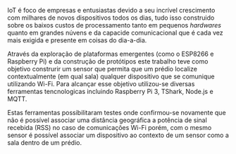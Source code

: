 
IoT é foco de empresas e entusiastas devido a seu incrível crescimento com
milhares de novos dispositivos todos os dias, tudo isso construido sobre os
baixos custos de processamento tanto em pequenos *hardwares* quanto em
grandes núvens e da capacide comunicacional que é cada vez mais exigida e
presente em coisas do dia-a-dia.


Através da exploração de plataformas emergentes (como o ESP8266 e Raspberry
Pi) e da construção de protótipos este trabalho teve como objetivo
construrir um sensor que permita que um prédio localize contextualmente (em
qual sala) qualquer dispositivo que se comunique utilizando Wi-Fi. Para
alcançar esse objetivo utilizou-se diversas ferramentas tencnologicas
incluindo Raspberry Pi 3, TShark, Node.js e MQTT.


Estas ferramentas possibilitaram testes onde confirmou-se novamente que não é
possível associar uma distância geográfica a potência de sinal recebida
(RSS) no caso de comunicações Wi-Fi porém, com o mesmo sensor é possível
associar um dispositivo ao contexto de um sensor como a sala dentro de um
prédio.
